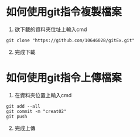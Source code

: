 如何使用git指令複製檔案
==

1. 欲下載的資料夾位址上輸入cmd

```
git clone "https://github.com/10646028/gitEx.git"
```

2. 完成下載




如何使用git指令上傳檔案
==

1. 在資料夾位置上輸入cmd

```
git add --all
git commit -m "creat02"
git push
```

2. 完成上傳


